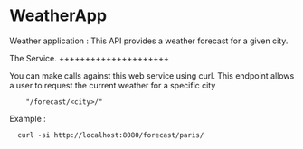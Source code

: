 # WeatherApp
Weather application :
This API provides a weather forecast for a given city.

The Service.
+++++++++++++++++++++

You can make calls against this web service using curl.
This endpoint allows a user to request the current weather for a specific city 
        
        "/forecast/<city>/"

Example : 
      
      curl -si http://localhost:8080/forecast/paris/
      
